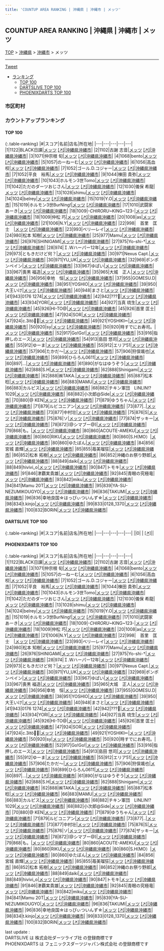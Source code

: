 ```yaml
---
title: 'COUNTUP AREA RANKING | 沖縄県 | 沖縄市 | メッツ'
---
```

## COUNTUP AREA RANKING | 沖縄県 | 沖縄市 | メッツ

[TOP](/darts/rank/) > [沖縄県](/darts/rank/沖縄県/) > [沖縄市](/darts/rank/沖縄県/沖縄市/) > メッツ

___

<a href="https://twitter.com/share?ref_src=twsrc%5Etfw" data-text="COUNTUP AREA RANKING | 沖縄県沖縄市メッツ" class="twitter-share-button" data-hashtags="DARTSLIVE,PHOENIXDARTS,darts,ダーツ" data-show-count="false">Tweet</a>

* [ランキング](#カウントアップランキング)
    * [TOP 100](#top-100)
    * [DARTSLIVE TOP 100](#dartslive-top-100)
    * [PHOENIXDARTS TOP 100](#phoenixdarts-top-100)

### 市区町村

<ul>

</ul>

### カウントアップランキング

#### TOP 100



{:.table-ranking}
|#|スコア|名前|店名|所在地|
|---|---|---|---|---|
|1|1122|<span class="rank-name-pd">BLACK日課</span>|<a href="/darts/rank/shops/7386.html">メッツ</a> <a href="https://vs.phoenixdarts.com/jp/shop/shopDetailInfo/s_7386?s_seq=7386">[↗]</a>|<a href="/darts/rank/沖縄県/沖縄市">沖縄県沖縄市</a>|
|2|1102|<span class="rank-name-pd"><span class="pro-icon-pd"></span>古謝 志音</span>|<a href="/darts/rank/shops/7386.html">メッツ</a> <a href="https://vs.phoenixdarts.com/jp/shop/shopDetailInfo/s_7386?s_seq=7386">[↗]</a>|<a href="/darts/rank/沖縄県/沖縄市">沖縄県沖縄市</a>|
|3|1071|<span class="rank-name-pd"><span class="pro-icon-pd"></span>仲宗根 旬</span>|<a href="/darts/rank/shops/7386.html">メッツ</a> <a href="https://vs.phoenixdarts.com/jp/shop/shopDetailInfo/s_7386?s_seq=7386">[↗]</a>|<a href="/darts/rank/沖縄県/沖縄市">沖縄県沖縄市</a>|
|4|1068|<span class="rank-name-pd">bento</span>|<a href="/darts/rank/shops/7386.html">メッツ</a> <a href="https://vs.phoenixdarts.com/jp/shop/shopDetailInfo/s_7386?s_seq=7386">[↗]</a>|<a href="/darts/rank/沖縄県/沖縄市">沖縄県沖縄市</a>|
|5|1057|<span class="rank-name-pd">のーねーむ</span>|<a href="/darts/rank/shops/7386.html">メッツ</a> <a href="https://vs.phoenixdarts.com/jp/shop/shopDetailInfo/s_7386?s_seq=7386">[↗]</a>|<a href="/darts/rank/沖縄県/沖縄市">沖縄県沖縄市</a>|
|6|1056|<span class="rank-name-pd">高血 校</span>|<a href="/darts/rank/shops/7386.html">メッツ</a> <a href="https://vs.phoenixdarts.com/jp/shop/shopDetailInfo/s_7386?s_seq=7386">[↗]</a>|<a href="/darts/rank/沖縄県/沖縄市">沖縄県沖縄市</a>|
|7|1052|<span class="rank-name-pd">ゴール.D.コジャー</span>|<a href="/darts/rank/shops/7386.html">メッツ</a> <a href="https://vs.phoenixdarts.com/jp/shop/shopDetailInfo/s_7386?s_seq=7386">[↗]</a>|<a href="/darts/rank/沖縄県/沖縄市">沖縄県沖縄市</a>|
|7|1052|<span class="rank-name-pd">平良　裕馬</span>|<a href="/darts/rank/shops/7386.html">メッツ</a> <a href="https://vs.phoenixdarts.com/jp/shop/shopDetailInfo/s_7386?s_seq=7386">[↗]</a>|<a href="/darts/rank/沖縄県/沖縄市">沖縄県沖縄市</a>|
|9|1044|<span class="rank-name-pd"><span class="pro-icon-pd"></span>棟田 貴弥</span>|<a href="/darts/rank/shops/7386.html">メッツ</a> <a href="https://vs.phoenixdarts.com/jp/shop/shopDetailInfo/s_7386?s_seq=7386">[↗]</a>|<a href="/darts/rank/沖縄県/沖縄市">沖縄県沖縄市</a>|
|10|1043|<span class="rank-name-pd">ホルモン3世Tomo</span>|<a href="/darts/rank/shops/7386.html">メッツ</a> <a href="https://vs.phoenixdarts.com/jp/shop/shopDetailInfo/s_7386?s_seq=7386">[↗]</a>|<a href="/darts/rank/沖縄県/沖縄市">沖縄県沖縄市</a>|
|11|1042|<span class="rank-name-pd">ただのダーツおじさん</span>|<a href="/darts/rank/shops/7386.html">メッツ</a> <a href="https://vs.phoenixdarts.com/jp/shop/shopDetailInfo/s_7386?s_seq=7386">[↗]</a>|<a href="/darts/rank/沖縄県/沖縄市">沖縄県沖縄市</a>|
|12|1030|<span class="rank-name-pd"><span class="pro-icon-pd"></span>儀保 希龍</span>|<a href="/darts/rank/shops/7386.html">メッツ</a> <a href="https://vs.phoenixdarts.com/jp/shop/shopDetailInfo/s_7386?s_seq=7386">[↗]</a>|<a href="/darts/rank/沖縄県/沖縄市">沖縄県沖縄市</a>|
|13|1028|<span class="rank-name-pd">shimu</span>|<a href="/darts/rank/shops/7386.html">メッツ</a> <a href="https://vs.phoenixdarts.com/jp/shop/shopDetailInfo/s_7386?s_seq=7386">[↗]</a>|<a href="/darts/rank/沖縄県/沖縄市">沖縄県沖縄市</a>|
|14|1024|<span class="rank-name-pd">belrey</span>|<a href="/darts/rank/shops/7386.html">メッツ</a> <a href="https://vs.phoenixdarts.com/jp/shop/shopDetailInfo/s_7386?s_seq=7386">[↗]</a>|<a href="/darts/rank/沖縄県/沖縄市">沖縄県沖縄市</a>|
|15|1019|<span class="rank-name-pd">Y.O</span>|<a href="/darts/rank/shops/7386.html">メッツ</a> <a href="https://vs.phoenixdarts.com/jp/shop/shopDetailInfo/s_7386?s_seq=7386">[↗]</a>|<a href="/darts/rank/沖縄県/沖縄市">沖縄県沖縄市</a>|
|15|1019|<span class="rank-name-pd">ホルモン3世BurNing!</span>|<a href="/darts/rank/shops/7386.html">メッツ</a> <a href="https://vs.phoenixdarts.com/jp/shop/shopDetailInfo/s_7386?s_seq=7386">[↗]</a>|<a href="/darts/rank/沖縄県/沖縄市">沖縄県沖縄市</a>|
|17|1010|<span class="rank-name-pd">武闘家　あーき</span>|<a href="/darts/rank/shops/7386.html">メッツ</a> <a href="https://vs.phoenixdarts.com/jp/shop/shopDetailInfo/s_7386?s_seq=7386">[↗]</a>|<a href="/darts/rank/沖縄県/沖縄市">沖縄県沖縄市</a>|
|18|1009|<span class="rank-name-pd">-*CHIRORU*~KING~123-</span>|<a href="/darts/rank/shops/7386.html">メッツ</a> <a href="https://vs.phoenixdarts.com/jp/shop/shopDetailInfo/s_7386?s_seq=7386">[↗]</a>|<a href="/darts/rank/沖縄県/沖縄市">沖縄県沖縄市</a>|
|18|1009|<span class="rank-name-pd"><span class="pro-icon-pd"></span>仲松 巧</span>|<a href="/darts/rank/shops/7386.html">メッツ</a> <a href="https://vs.phoenixdarts.com/jp/shop/shopDetailInfo/s_7386?s_seq=7386">[↗]</a>|<a href="/darts/rank/沖縄県/沖縄市">沖縄県沖縄市</a>|
|20|1008|<span class="rank-name-pd">as</span>|<a href="/darts/rank/shops/7386.html">メッツ</a> <a href="https://vs.phoenixdarts.com/jp/shop/shopDetailInfo/s_7386?s_seq=7386">[↗]</a>|<a href="/darts/rank/沖縄県/沖縄市">沖縄県沖縄市</a>|
|21|1006|<span class="rank-name-pd">N.Y</span>|<a href="/darts/rank/shops/7386.html">メッツ</a> <a href="https://vs.phoenixdarts.com/jp/shop/shopDetailInfo/s_7386?s_seq=7386">[↗]</a>|<a href="/darts/rank/沖縄県/沖縄市">沖縄県沖縄市</a>|
|22|998|<span class="rank-name-pd">　首里　匡士　</span>|<a href="/darts/rank/shops/7386.html">メッツ</a> <a href="https://vs.phoenixdarts.com/jp/shop/shopDetailInfo/s_7386?s_seq=7386">[↗]</a>|<a href="/darts/rank/沖縄県/沖縄市">沖縄県沖縄市</a>|
|23|993|<span class="rank-name-pd">ベリ―レイ</span>|<a href="/darts/rank/shops/7386.html">メッツ</a> <a href="https://vs.phoenixdarts.com/jp/shop/shopDetailInfo/s_7386?s_seq=7386">[↗]</a>|<a href="/darts/rank/沖縄県/沖縄市">沖縄県沖縄市</a>|
|24|980|<span class="rank-name-pd">松本 知樹</span>|<a href="/darts/rank/shops/7386.html">メッツ</a> <a href="https://vs.phoenixdarts.com/jp/shop/shopDetailInfo/s_7386?s_seq=7386">[↗]</a>|<a href="/darts/rank/沖縄県/沖縄市">沖縄県沖縄市</a>|
|25|977|<span class="rank-name-pd">Mamu</span>|<a href="/darts/rank/shops/7386.html">メッツ</a> <a href="https://vs.phoenixdarts.com/jp/shop/shopDetailInfo/s_7386?s_seq=7386">[↗]</a>|<a href="/darts/rank/沖縄県/沖縄市">沖縄県沖縄市</a>|
|26|976|<span class="rank-name-pd">SHINIGAMI</span>|<a href="/darts/rank/shops/7386.html">メッツ</a> <a href="https://vs.phoenixdarts.com/jp/shop/shopDetailInfo/s_7386?s_seq=7386">[↗]</a>|<a href="/darts/rank/沖縄県/沖縄市">沖縄県沖縄市</a>|
|27|975|<span class="rank-name-pd">Yo-shi-†</span>|<a href="/darts/rank/shops/7386.html">メッツ</a> <a href="https://vs.phoenixdarts.com/jp/shop/shopDetailInfo/s_7386?s_seq=7386">[↗]</a>|<a href="/darts/rank/沖縄県/沖縄市">沖縄県沖縄市</a>|
|28|974|<span class="rank-name-pd">Ｉ.Wハーパー12年</span>|<a href="/darts/rank/shops/7386.html">メッツ</a> <a href="https://vs.phoenixdarts.com/jp/shop/shopDetailInfo/s_7386?s_seq=7386">[↗]</a>|<a href="/darts/rank/沖縄県/沖縄市">沖縄県沖縄市</a>|
|29|973|<span class="rank-name-pd">ともきだけど何？</span>|<a href="/darts/rank/shops/7386.html">メッツ</a> <a href="https://vs.phoenixdarts.com/jp/shop/shopDetailInfo/s_7386?s_seq=7386">[↗]</a>|<a href="/darts/rank/沖縄県/沖縄市">沖縄県沖縄市</a>|
|30|971|<span class="rank-name-pd">Nexus Capt.</span>|<a href="/darts/rank/shops/7386.html">メッツ</a> <a href="https://vs.phoenixdarts.com/jp/shop/shopDetailInfo/s_7386?s_seq=7386">[↗]</a>|<a href="/darts/rank/沖縄県/沖縄市">沖縄県沖縄市</a>|
|30|971|<span class="rank-name-pd">YU_UK</span>|<a href="/darts/rank/shops/7386.html">メッツ</a> <a href="https://vs.phoenixdarts.com/jp/shop/shopDetailInfo/s_7386?s_seq=7386">[↗]</a>|<a href="/darts/rank/沖縄県/沖縄市">沖縄県沖縄市</a>|
|32|969|<span class="rank-name-pd">ポンポンペイン</span>|<a href="/darts/rank/shops/7386.html">メッツ</a> <a href="https://vs.phoenixdarts.com/jp/shop/shopDetailInfo/s_7386?s_seq=7386">[↗]</a>|<a href="/darts/rank/沖縄県/沖縄市">沖縄県沖縄市</a>|
|33|967|<span class="rank-name-pd">ゆぱい</span>|<a href="/darts/rank/shops/7386.html">メッツ</a> <a href="https://vs.phoenixdarts.com/jp/shop/shopDetailInfo/s_7386?s_seq=7386">[↗]</a>|<a href="/darts/rank/沖縄県/沖縄市">沖縄県沖縄市</a>|
|33|967|<span class="rank-name-pd">喪黒 福造</span>|<a href="/darts/rank/shops/7386.html">メッツ</a> <a href="https://vs.phoenixdarts.com/jp/shop/shopDetailInfo/s_7386?s_seq=7386">[↗]</a>|<a href="/darts/rank/沖縄県/沖縄市">沖縄県沖縄市</a>|
|35|965|<span class="rank-name-pd">大城　正人</span>|<a href="/darts/rank/shops/7386.html">メッツ</a> <a href="https://vs.phoenixdarts.com/jp/shop/shopDetailInfo/s_7386?s_seq=7386">[↗]</a>|<a href="/darts/rank/沖縄県/沖縄市">沖縄県沖縄市</a>|
|36|956|<span class="rank-name-pd">幸地　恒</span>|<a href="/darts/rank/shops/7386.html">メッツ</a> <a href="https://vs.phoenixdarts.com/jp/shop/shopDetailInfo/s_7386?s_seq=7386">[↗]</a>|<a href="/darts/rank/沖縄県/沖縄市">沖縄県沖縄市</a>|
|37|955|<span class="rank-name-pd">GOMESU.D</span>|<a href="/darts/rank/shops/7386.html">メッツ</a> <a href="https://vs.phoenixdarts.com/jp/shop/shopDetailInfo/s_7386?s_seq=7386">[↗]</a>|<a href="/darts/rank/沖縄県/沖縄市">沖縄県沖縄市</a>|
|38|951|<span class="rank-name-pd">YOSHIO</span>|<a href="/darts/rank/shops/7386.html">メッツ</a> <a href="https://vs.phoenixdarts.com/jp/shop/shopDetailInfo/s_7386?s_seq=7386">[↗]</a>|<a href="/darts/rank/沖縄県/沖縄市">沖縄県沖縄市</a>|
|39|950|<span class="rank-name-pd">大王いけ</span>|<a href="/darts/rank/shops/7386.html">メッツ</a> <a href="https://vs.phoenixdarts.com/jp/shop/shopDetailInfo/s_7386?s_seq=7386">[↗]</a>|<a href="/darts/rank/沖縄県/沖縄市">沖縄県沖縄市</a>|
|40|948|<span class="rank-name-pd">まさと</span>|<a href="/darts/rank/shops/7386.html">メッツ</a> <a href="https://vs.phoenixdarts.com/jp/shop/shopDetailInfo/s_7386?s_seq=7386">[↗]</a>|<a href="/darts/rank/沖縄県/沖縄市">沖縄県沖縄市</a>|
|41|943|<span class="rank-name-pd">0176 1274</span>|<a href="/darts/rank/shops/7386.html">メッツ</a> <a href="https://vs.phoenixdarts.com/jp/shop/shopDetailInfo/s_7386?s_seq=7386">[↗]</a>|<a href="/darts/rank/沖縄県/沖縄市">沖縄県沖縄市</a>|
|42|942|<span class="rank-name-pd">???🦋</span>|<a href="/darts/rank/shops/7386.html">メッツ</a> <a href="https://vs.phoenixdarts.com/jp/shop/shopDetailInfo/s_7386?s_seq=7386">[↗]</a>|<a href="/darts/rank/沖縄県/沖縄市">沖縄県沖縄市</a>|
|43|934|<span class="rank-name-pd">YORI</span>|<a href="/darts/rank/shops/7386.html">メッツ</a> <a href="https://vs.phoenixdarts.com/jp/shop/shopDetailInfo/s_7386?s_seq=7386">[↗]</a>|<a href="/darts/rank/沖縄県/沖縄市">沖縄県沖縄市</a>|
|44|927|<span class="rank-name-pd">当真 琉生</span>|<a href="/darts/rank/shops/7386.html">メッツ</a> <a href="https://vs.phoenixdarts.com/jp/shop/shopDetailInfo/s_7386?s_seq=7386">[↗]</a>|<a href="/darts/rank/沖縄県/沖縄市">沖縄県沖縄市</a>|
|45|926|<span class="rank-name-pd">HI-TO@</span>|<a href="/darts/rank/shops/7386.html">メッツ</a> <a href="https://vs.phoenixdarts.com/jp/shop/shopDetailInfo/s_7386?s_seq=7386">[↗]</a>|<a href="/darts/rank/沖縄県/沖縄市">沖縄県沖縄市</a>|
|45|926|<span class="rank-name-pd"><span class="pro-icon-pd"></span>首里 匡士</span>|<a href="/darts/rank/shops/7386.html">メッツ</a> <a href="https://vs.phoenixdarts.com/jp/shop/shopDetailInfo/s_7386?s_seq=7386">[↗]</a>|<a href="/darts/rank/沖縄県/沖縄市">沖縄県沖縄市</a>|
|47|924|<span class="rank-name-pd">SOR</span>|<a href="/darts/rank/shops/7386.html">メッツ</a> <a href="https://vs.phoenixdarts.com/jp/shop/shopDetailInfo/s_7386?s_seq=7386">[↗]</a>|<a href="/darts/rank/沖縄県/沖縄市">沖縄県沖縄市</a>|
|47|924|<span class="rank-name-pd">c.3itö🦋✨</span>|<a href="/darts/rank/shops/7386.html">メッツ</a> <a href="https://vs.phoenixdarts.com/jp/shop/shopDetailInfo/s_7386?s_seq=7386">[↗]</a>|<a href="/darts/rank/沖縄県/沖縄市">沖縄県沖縄市</a>|
|49|921|<span class="rank-name-pd">YOSHIKI✂︎</span>|<a href="/darts/rank/shops/7386.html">メッツ</a> <a href="https://vs.phoenixdarts.com/jp/shop/shopDetailInfo/s_7386?s_seq=7386">[↗]</a>|<a href="/darts/rank/沖縄県/沖縄市">沖縄県沖縄市</a>|
|50|920|<span class="rank-name-pd">sy</span>|<a href="/darts/rank/shops/7386.html">メッツ</a> <a href="https://vs.phoenixdarts.com/jp/shop/shopDetailInfo/s_7386?s_seq=7386">[↗]</a>|<a href="/darts/rank/沖縄県/沖縄市">沖縄県沖縄市</a>|
|50|920|<span class="rank-name-pd">時すでにお寿司。</span>|<a href="/darts/rank/shops/7386.html">メッツ</a> <a href="https://vs.phoenixdarts.com/jp/shop/shopDetailInfo/s_7386?s_seq=7386">[↗]</a>|<a href="/darts/rank/沖縄県/沖縄市">沖縄県沖縄市</a>|
|52|917|<span class="rank-name-pd">Go!Go!</span>|<a href="/darts/rank/shops/7386.html">メッツ</a> <a href="https://vs.phoenixdarts.com/jp/shop/shopDetailInfo/s_7386?s_seq=7386">[↗]</a>|<a href="/darts/rank/沖縄県/沖縄市">沖縄県沖縄市</a>|
|53|916|<span class="rank-name-pd">指押しのエース</span>|<a href="/darts/rank/shops/7386.html">メッツ</a> <a href="https://vs.phoenixdarts.com/jp/shop/shopDetailInfo/s_7386?s_seq=7386">[↗]</a>|<a href="/darts/rank/沖縄県/沖縄市">沖縄県沖縄市</a>|
|54|913|<span class="rank-name-pd">島田 悠司</span>|<a href="/darts/rank/shops/7386.html">メッツ</a> <a href="https://vs.phoenixdarts.com/jp/shop/shopDetailInfo/s_7386?s_seq=7386">[↗]</a>|<a href="/darts/rank/沖縄県/沖縄市">沖縄県沖縄市</a>|
|55|912|<span class="rank-name-pd">ゆーま</span>|<a href="/darts/rank/shops/7386.html">メッツ</a> <a href="https://vs.phoenixdarts.com/jp/shop/shopDetailInfo/s_7386?s_seq=7386">[↗]</a>|<a href="/darts/rank/沖縄県/沖縄市">沖縄県沖縄市</a>|
|55|912|<span class="rank-name-pd">エリア51</span>|<a href="/darts/rank/shops/7386.html">メッツ</a> <a href="https://vs.phoenixdarts.com/jp/shop/shopDetailInfo/s_7386?s_seq=7386">[↗]</a>|<a href="/darts/rank/沖縄県/沖縄市">沖縄県沖縄市</a>|
|57|906|<span class="rank-name-pd">たかだ〜</span>|<a href="/darts/rank/shops/7386.html">メッツ</a> <a href="https://vs.phoenixdarts.com/jp/shop/shopDetailInfo/s_7386?s_seq=7386">[↗]</a>|<a href="/darts/rank/沖縄県/沖縄市">沖縄県沖縄市</a>|
|57|906|<span class="rank-name-pd">狩俣颯也</span>|<a href="/darts/rank/shops/7386.html">メッツ</a> <a href="https://vs.phoenixdarts.com/jp/shop/shopDetailInfo/s_7386?s_seq=7386">[↗]</a>|<a href="/darts/rank/沖縄県/沖縄市">沖縄県沖縄市</a>|
|59|899|<span class="rank-name-pd">ひらろん0611</span>|<a href="/darts/rank/shops/7386.html">メッツ</a> <a href="https://vs.phoenixdarts.com/jp/shop/shopDetailInfo/s_7386?s_seq=7386">[↗]</a>|<a href="/darts/rank/沖縄県/沖縄市">沖縄県沖縄市</a>|
|60|897|<span class="rank-name-pd">…</span>|<a href="/darts/rank/shops/7386.html">メッツ</a> <a href="https://vs.phoenixdarts.com/jp/shop/shopDetailInfo/s_7386?s_seq=7386">[↗]</a>|<a href="/darts/rank/沖縄県/沖縄市">沖縄県沖縄市</a>|
|61|890|<span class="rank-name-pd">がなはゆうぞう</span>|<a href="/darts/rank/shops/7386.html">メッツ</a> <a href="https://vs.phoenixdarts.com/jp/shop/shopDetailInfo/s_7386?s_seq=7386">[↗]</a>|<a href="/darts/rank/沖縄県/沖縄市">沖縄県沖縄市</a>|
|62|888|<span class="rank-name-pd">S.H</span>|<a href="/darts/rank/shops/7386.html">メッツ</a> <a href="https://vs.phoenixdarts.com/jp/shop/shopDetailInfo/s_7386?s_seq=7386">[↗]</a>|<a href="/darts/rank/沖縄県/沖縄市">沖縄県沖縄市</a>|
|62|888|<span class="rank-name-pd">Shinigami</span>|<a href="/darts/rank/shops/7386.html">メッツ</a> <a href="https://vs.phoenixdarts.com/jp/shop/shopDetailInfo/s_7386?s_seq=7386">[↗]</a>|<a href="/darts/rank/沖縄県/沖縄市">沖縄県沖縄市</a>|
|62|888|<span class="rank-name-pd">㈱TAKA.</span>|<a href="/darts/rank/shops/7386.html">メッツ</a> <a href="https://vs.phoenixdarts.com/jp/shop/shopDetailInfo/s_7386?s_seq=7386">[↗]</a>|<a href="/darts/rank/沖縄県/沖縄市">沖縄県沖縄市</a>|
|65|887|<span class="rank-name-pd">松本 稔</span>|<a href="/darts/rank/shops/7386.html">メッツ</a> <a href="https://vs.phoenixdarts.com/jp/shop/shopDetailInfo/s_7386?s_seq=7386">[↗]</a>|<a href="/darts/rank/沖縄県/沖縄市">沖縄県沖縄市</a>|
|66|883|<span class="rank-name-pd">MAMU</span>|<a href="/darts/rank/shops/7386.html">メッツ</a> <a href="https://vs.phoenixdarts.com/jp/shop/shopDetailInfo/s_7386?s_seq=7386">[↗]</a>|<a href="/darts/rank/沖縄県/沖縄市">沖縄県沖縄市</a>|
|66|883|<span class="rank-name-pd">カルピス</span>|<a href="/darts/rank/shops/7386.html">メッツ</a> <a href="https://vs.phoenixdarts.com/jp/shop/shopDetailInfo/s_7386?s_seq=7386">[↗]</a>|<a href="/darts/rank/沖縄県/沖縄市">沖縄県沖縄市</a>|
|68|882|<span class="rank-name-pd">チキン軍団　LINLIN!?1029</span>|<a href="/darts/rank/shops/7386.html">メッツ</a> <a href="https://vs.phoenixdarts.com/jp/shop/shopDetailInfo/s_7386?s_seq=7386">[↗]</a>|<a href="/darts/rank/沖縄県/沖縄市">沖縄県沖縄市</a>|
|68|882|<span class="rank-name-pd">小次郎@Side</span>|<a href="/darts/rank/shops/7386.html">メッツ</a> <a href="https://vs.phoenixdarts.com/jp/shop/shopDetailInfo/s_7386?s_seq=7386">[↗]</a>|<a href="/darts/rank/沖縄県/沖縄市">沖縄県沖縄市</a>|
|70|880|<span class="rank-name-pd">@ KEN</span>|<a href="/darts/rank/shops/7386.html">メッツ</a> <a href="https://vs.phoenixdarts.com/jp/shop/shopDetailInfo/s_7386?s_seq=7386">[↗]</a>|<a href="/darts/rank/沖縄県/沖縄市">沖縄県沖縄市</a>|
|71|879|<span class="rank-name-pd">ゆうちゃん</span>|<a href="/darts/rank/shops/7386.html">メッツ</a> <a href="https://vs.phoenixdarts.com/jp/shop/shopDetailInfo/s_7386?s_seq=7386">[↗]</a>|<a href="/darts/rank/沖縄県/沖縄市">沖縄県沖縄市</a>|
|71|879|<span class="rank-name-pd">ルビコニアン</span>|<a href="/darts/rank/shops/7386.html">メッツ</a> <a href="https://vs.phoenixdarts.com/jp/shop/shopDetailInfo/s_7386?s_seq=7386">[↗]</a>|<a href="/darts/rank/沖縄県/沖縄市">沖縄県沖縄市</a>|
|73|877|<span class="rank-name-pd">..</span>|<a href="/darts/rank/shops/7386.html">メッツ</a> <a href="https://vs.phoenixdarts.com/jp/shop/shopDetailInfo/s_7386?s_seq=7386">[↗]</a>|<a href="/darts/rank/沖縄県/沖縄市">沖縄県沖縄市</a>|
|73|877|<span class="rank-name-pd">中村壮</span>|<a href="/darts/rank/shops/7386.html">メッツ</a> <a href="https://vs.phoenixdarts.com/jp/shop/shopDetailInfo/s_7386?s_seq=7386">[↗]</a>|<a href="/darts/rank/沖縄県/沖縄市">沖縄県沖縄市</a>|
|75|876|<span class="rank-name-pd">S</span>|<a href="/darts/rank/shops/7386.html">メッツ</a> <a href="https://vs.phoenixdarts.com/jp/shop/shopDetailInfo/s_7386?s_seq=7386">[↗]</a>|<a href="/darts/rank/沖縄県/沖縄市">沖縄県沖縄市</a>|
|75|876|<span class="rank-name-pd">ソ</span>|<a href="/darts/rank/shops/7386.html">メッツ</a> <a href="https://vs.phoenixdarts.com/jp/shop/shopDetailInfo/s_7386?s_seq=7386">[↗]</a>|<a href="/darts/rank/沖縄県/沖縄市">沖縄県沖縄市</a>|
|77|874|<span class="rank-name-pd">ザッキー</span>|<a href="/darts/rank/shops/7386.html">メッツ</a> <a href="https://vs.phoenixdarts.com/jp/shop/shopDetailInfo/s_7386?s_seq=7386">[↗]</a>|<a href="/darts/rank/沖縄県/沖縄市">沖縄県沖縄市</a>|
|78|872|<span class="rank-name-pd">(@シマブー@)</span>|<a href="/darts/rank/shops/7386.html">メッツ</a> <a href="https://vs.phoenixdarts.com/jp/shop/shopDetailInfo/s_7386?s_seq=7386">[↗]</a>|<a href="/darts/rank/沖縄県/沖縄市">沖縄県沖縄市</a>|
|79|868|<span class="rank-name-pd">も。</span>|<a href="/darts/rank/shops/7386.html">メッツ</a> <a href="https://vs.phoenixdarts.com/jp/shop/shopDetailInfo/s_7386?s_seq=7386">[↗]</a>|<a href="/darts/rank/沖縄県/沖縄市">沖縄県沖縄市</a>|
|80|860|<span class="rank-name-pd">ACOUTE-AMEKU</span>|<a href="/darts/rank/shops/7386.html">メッツ</a> <a href="https://vs.phoenixdarts.com/jp/shop/shopDetailInfo/s_7386?s_seq=7386">[↗]</a>|<a href="/darts/rank/沖縄県/沖縄市">沖縄県沖縄市</a>|
|80|860|<span class="rank-name-pd">RIKU</span>|<a href="/darts/rank/shops/7386.html">メッツ</a> <a href="https://vs.phoenixdarts.com/jp/shop/shopDetailInfo/s_7386?s_seq=7386">[↗]</a>|<a href="/darts/rank/沖縄県/沖縄市">沖縄県沖縄市</a>|
|80|860|<span class="rank-name-pd">S.H(MO）</span>|<a href="/darts/rank/shops/7386.html">メッツ</a> <a href="https://vs.phoenixdarts.com/jp/shop/shopDetailInfo/s_7386?s_seq=7386">[↗]</a>|<a href="/darts/rank/沖縄県/沖縄市">沖縄県沖縄市</a>|
|80|860|<span class="rank-name-pd">ゆたぼん</span>|<a href="/darts/rank/shops/7386.html">メッツ</a> <a href="https://vs.phoenixdarts.com/jp/shop/shopDetailInfo/s_7386?s_seq=7386">[↗]</a>|<a href="/darts/rank/沖縄県/沖縄市">沖縄県沖縄市</a>|
|84|856|<span class="rank-name-pd"><span class="pro-icon-pd"></span>宮城 直輝</span>|<a href="/darts/rank/shops/7386.html">メッツ</a> <a href="https://vs.phoenixdarts.com/jp/shop/shopDetailInfo/s_7386?s_seq=7386">[↗]</a>|<a href="/darts/rank/沖縄県/沖縄市">沖縄県沖縄市</a>|
|85|855|<span class="rank-name-pd">苺美瑠狂</span>|<a href="/darts/rank/shops/7386.html">メッツ</a> <a href="https://vs.phoenixdarts.com/jp/shop/shopDetailInfo/s_7386?s_seq=7386">[↗]</a>|<a href="/darts/rank/沖縄県/沖縄市">沖縄県沖縄市</a>|
|86|852|<span class="rank-name-pd">松本 拓樹</span>|<a href="/darts/rank/shops/7386.html">メッツ</a> <a href="https://vs.phoenixdarts.com/jp/shop/shopDetailInfo/s_7386?s_seq=7386">[↗]</a>|<a href="/darts/rank/沖縄県/沖縄市">沖縄県沖縄市</a>|
|86|852|<span class="rank-name-pd">沖縄のお祭り野郎</span>|<a href="/darts/rank/shops/7386.html">メッツ</a> <a href="https://vs.phoenixdarts.com/jp/shop/shopDetailInfo/s_7386?s_seq=7386">[↗]</a>|<a href="/darts/rank/沖縄県/沖縄市">沖縄県沖縄市</a>|
|88|849|<span class="rank-name-pd">daiki</span>|<a href="/darts/rank/shops/7386.html">メッツ</a> <a href="https://vs.phoenixdarts.com/jp/shop/shopDetailInfo/s_7386?s_seq=7386">[↗]</a>|<a href="/darts/rank/沖縄県/沖縄市">沖縄県沖縄市</a>|
|88|849|<span class="rank-name-pd">hivivi_o</span>|<a href="/darts/rank/shops/7386.html">メッツ</a> <a href="https://vs.phoenixdarts.com/jp/shop/shopDetailInfo/s_7386?s_seq=7386">[↗]</a>|<a href="/darts/rank/沖縄県/沖縄市">沖縄県沖縄市</a>|
|90|847|<span class="rank-name-pd">トモキ</span>|<a href="/darts/rank/shops/7386.html">メッツ</a> <a href="https://vs.phoenixdarts.com/jp/shop/shopDetailInfo/s_7386?s_seq=7386">[↗]</a>|<a href="/darts/rank/沖縄県/沖縄市">沖縄県沖縄市</a>|
|91|846|<span class="rank-name-pd">津覇実貴雄</span>|<a href="/darts/rank/shops/7386.html">メッツ</a> <a href="https://vs.phoenixdarts.com/jp/shop/shopDetailInfo/s_7386?s_seq=7386">[↗]</a>|<a href="/darts/rank/沖縄県/沖縄市">沖縄県沖縄市</a>|
|92|845|<span class="rank-name-pd">青眼の究極竜</span>|<a href="/darts/rank/shops/7386.html">メッツ</a> <a href="https://vs.phoenixdarts.com/jp/shop/shopDetailInfo/s_7386?s_seq=7386">[↗]</a>|<a href="/darts/rank/沖縄県/沖縄市">沖縄県沖縄市</a>|
|93|842|<span class="rank-name-pd">miku</span>|<a href="/darts/rank/shops/7386.html">メッツ</a> <a href="https://vs.phoenixdarts.com/jp/shop/shopDetailInfo/s_7386?s_seq=7386">[↗]</a>|<a href="/darts/rank/沖縄県/沖縄市">沖縄県沖縄市</a>|
|94|841|<span class="rank-name-pd">Mamu 20T</span>|<a href="/darts/rank/shops/7386.html">メッツ</a> <a href="https://vs.phoenixdarts.com/jp/shop/shopDetailInfo/s_7386?s_seq=7386">[↗]</a>|<a href="/darts/rank/沖縄県/沖縄市">沖縄県沖縄市</a>|
|95|839|<span class="rank-name-pd">YA-SU- NEZUMIKOUGYO</span>|<a href="/darts/rank/shops/7386.html">メッツ</a> <a href="https://vs.phoenixdarts.com/jp/shop/shopDetailInfo/s_7386?s_seq=7386">[↗]</a>|<a href="/darts/rank/沖縄県/沖縄市">沖縄県沖縄市</a>|
|96|836|<span class="rank-name-pd">TAKUMI</span>|<a href="/darts/rank/shops/7386.html">メッツ</a> <a href="https://vs.phoenixdarts.com/jp/shop/shopDetailInfo/s_7386?s_seq=7386">[↗]</a>|<a href="/darts/rank/沖縄県/沖縄市">沖縄県沖縄市</a>|
|96|836|<span class="rank-name-pd">幸地良国☆はっぴぃついんず☆</span>|<a href="/darts/rank/shops/7386.html">メッツ</a> <a href="https://vs.phoenixdarts.com/jp/shop/shopDetailInfo/s_7386?s_seq=7386">[↗]</a>|<a href="/darts/rank/沖縄県/沖縄市">沖縄県沖縄市</a>|
|98|834|<span class="rank-name-pd">t.kinjo</span>|<a href="/darts/rank/shops/7386.html">メッツ</a> <a href="https://vs.phoenixdarts.com/jp/shop/shopDetailInfo/s_7386?s_seq=7386">[↗]</a>|<a href="/darts/rank/沖縄県/沖縄市">沖縄県沖縄市</a>|
|99|833|<span class="rank-name-pd">0128_1370</span>|<a href="/darts/rank/shops/7386.html">メッツ</a> <a href="https://vs.phoenixdarts.com/jp/shop/shopDetailInfo/s_7386?s_seq=7386">[↗]</a>|<a href="/darts/rank/沖縄県/沖縄市">沖縄県沖縄市</a>|
|100|832|<span class="rank-name-pd">BORiN</span>|<a href="/darts/rank/shops/7386.html">メッツ</a> <a href="https://vs.phoenixdarts.com/jp/shop/shopDetailInfo/s_7386?s_seq=7386">[↗]</a>|<a href="/darts/rank/沖縄県/沖縄市">沖縄県沖縄市</a>|


#### DARTSLIVE TOP 100



{:.table-ranking}
|#|スコア|名前|店名|所在地|
|---|---|---|---|---|
||0|<span class="rank-name-dl"> </span>|<a href="/darts/rank/shops/.html"></a> <a href="">[↗]</a>|<a href="/darts/rank//"></a>|


#### PHOENIXDARTS TOP 100



{:.table-ranking}
|#|スコア|名前|店名|所在地|
|---|---|---|---|---|
|1|1122|<span class="rank-name-pd">BLACK日課</span>|<a href="/darts/rank/shops/7386.html">メッツ</a> <a href="https://vs.phoenixdarts.com/jp/shop/shopDetailInfo/s_7386?s_seq=7386">[↗]</a>|<a href="/darts/rank/沖縄県/沖縄市">沖縄県沖縄市</a>|
|2|1102|<span class="rank-name-pd"><span class="pro-icon-pd"></span>古謝 志音</span>|<a href="/darts/rank/shops/7386.html">メッツ</a> <a href="https://vs.phoenixdarts.com/jp/shop/shopDetailInfo/s_7386?s_seq=7386">[↗]</a>|<a href="/darts/rank/沖縄県/沖縄市">沖縄県沖縄市</a>|
|3|1071|<span class="rank-name-pd"><span class="pro-icon-pd"></span>仲宗根 旬</span>|<a href="/darts/rank/shops/7386.html">メッツ</a> <a href="https://vs.phoenixdarts.com/jp/shop/shopDetailInfo/s_7386?s_seq=7386">[↗]</a>|<a href="/darts/rank/沖縄県/沖縄市">沖縄県沖縄市</a>|
|4|1068|<span class="rank-name-pd">bento</span>|<a href="/darts/rank/shops/7386.html">メッツ</a> <a href="https://vs.phoenixdarts.com/jp/shop/shopDetailInfo/s_7386?s_seq=7386">[↗]</a>|<a href="/darts/rank/沖縄県/沖縄市">沖縄県沖縄市</a>|
|5|1057|<span class="rank-name-pd">のーねーむ</span>|<a href="/darts/rank/shops/7386.html">メッツ</a> <a href="https://vs.phoenixdarts.com/jp/shop/shopDetailInfo/s_7386?s_seq=7386">[↗]</a>|<a href="/darts/rank/沖縄県/沖縄市">沖縄県沖縄市</a>|
|6|1056|<span class="rank-name-pd">高血 校</span>|<a href="/darts/rank/shops/7386.html">メッツ</a> <a href="https://vs.phoenixdarts.com/jp/shop/shopDetailInfo/s_7386?s_seq=7386">[↗]</a>|<a href="/darts/rank/沖縄県/沖縄市">沖縄県沖縄市</a>|
|7|1052|<span class="rank-name-pd">ゴール.D.コジャー</span>|<a href="/darts/rank/shops/7386.html">メッツ</a> <a href="https://vs.phoenixdarts.com/jp/shop/shopDetailInfo/s_7386?s_seq=7386">[↗]</a>|<a href="/darts/rank/沖縄県/沖縄市">沖縄県沖縄市</a>|
|7|1052|<span class="rank-name-pd">平良　裕馬</span>|<a href="/darts/rank/shops/7386.html">メッツ</a> <a href="https://vs.phoenixdarts.com/jp/shop/shopDetailInfo/s_7386?s_seq=7386">[↗]</a>|<a href="/darts/rank/沖縄県/沖縄市">沖縄県沖縄市</a>|
|9|1044|<span class="rank-name-pd"><span class="pro-icon-pd"></span>棟田 貴弥</span>|<a href="/darts/rank/shops/7386.html">メッツ</a> <a href="https://vs.phoenixdarts.com/jp/shop/shopDetailInfo/s_7386?s_seq=7386">[↗]</a>|<a href="/darts/rank/沖縄県/沖縄市">沖縄県沖縄市</a>|
|10|1043|<span class="rank-name-pd">ホルモン3世Tomo</span>|<a href="/darts/rank/shops/7386.html">メッツ</a> <a href="https://vs.phoenixdarts.com/jp/shop/shopDetailInfo/s_7386?s_seq=7386">[↗]</a>|<a href="/darts/rank/沖縄県/沖縄市">沖縄県沖縄市</a>|
|11|1042|<span class="rank-name-pd">ただのダーツおじさん</span>|<a href="/darts/rank/shops/7386.html">メッツ</a> <a href="https://vs.phoenixdarts.com/jp/shop/shopDetailInfo/s_7386?s_seq=7386">[↗]</a>|<a href="/darts/rank/沖縄県/沖縄市">沖縄県沖縄市</a>|
|12|1030|<span class="rank-name-pd"><span class="pro-icon-pd"></span>儀保 希龍</span>|<a href="/darts/rank/shops/7386.html">メッツ</a> <a href="https://vs.phoenixdarts.com/jp/shop/shopDetailInfo/s_7386?s_seq=7386">[↗]</a>|<a href="/darts/rank/沖縄県/沖縄市">沖縄県沖縄市</a>|
|13|1028|<span class="rank-name-pd">shimu</span>|<a href="/darts/rank/shops/7386.html">メッツ</a> <a href="https://vs.phoenixdarts.com/jp/shop/shopDetailInfo/s_7386?s_seq=7386">[↗]</a>|<a href="/darts/rank/沖縄県/沖縄市">沖縄県沖縄市</a>|
|14|1024|<span class="rank-name-pd">belrey</span>|<a href="/darts/rank/shops/7386.html">メッツ</a> <a href="https://vs.phoenixdarts.com/jp/shop/shopDetailInfo/s_7386?s_seq=7386">[↗]</a>|<a href="/darts/rank/沖縄県/沖縄市">沖縄県沖縄市</a>|
|15|1019|<span class="rank-name-pd">Y.O</span>|<a href="/darts/rank/shops/7386.html">メッツ</a> <a href="https://vs.phoenixdarts.com/jp/shop/shopDetailInfo/s_7386?s_seq=7386">[↗]</a>|<a href="/darts/rank/沖縄県/沖縄市">沖縄県沖縄市</a>|
|15|1019|<span class="rank-name-pd">ホルモン3世BurNing!</span>|<a href="/darts/rank/shops/7386.html">メッツ</a> <a href="https://vs.phoenixdarts.com/jp/shop/shopDetailInfo/s_7386?s_seq=7386">[↗]</a>|<a href="/darts/rank/沖縄県/沖縄市">沖縄県沖縄市</a>|
|17|1010|<span class="rank-name-pd">武闘家　あーき</span>|<a href="/darts/rank/shops/7386.html">メッツ</a> <a href="https://vs.phoenixdarts.com/jp/shop/shopDetailInfo/s_7386?s_seq=7386">[↗]</a>|<a href="/darts/rank/沖縄県/沖縄市">沖縄県沖縄市</a>|
|18|1009|<span class="rank-name-pd">-*CHIRORU*~KING~123-</span>|<a href="/darts/rank/shops/7386.html">メッツ</a> <a href="https://vs.phoenixdarts.com/jp/shop/shopDetailInfo/s_7386?s_seq=7386">[↗]</a>|<a href="/darts/rank/沖縄県/沖縄市">沖縄県沖縄市</a>|
|18|1009|<span class="rank-name-pd"><span class="pro-icon-pd"></span>仲松 巧</span>|<a href="/darts/rank/shops/7386.html">メッツ</a> <a href="https://vs.phoenixdarts.com/jp/shop/shopDetailInfo/s_7386?s_seq=7386">[↗]</a>|<a href="/darts/rank/沖縄県/沖縄市">沖縄県沖縄市</a>|
|20|1008|<span class="rank-name-pd">as</span>|<a href="/darts/rank/shops/7386.html">メッツ</a> <a href="https://vs.phoenixdarts.com/jp/shop/shopDetailInfo/s_7386?s_seq=7386">[↗]</a>|<a href="/darts/rank/沖縄県/沖縄市">沖縄県沖縄市</a>|
|21|1006|<span class="rank-name-pd">N.Y</span>|<a href="/darts/rank/shops/7386.html">メッツ</a> <a href="https://vs.phoenixdarts.com/jp/shop/shopDetailInfo/s_7386?s_seq=7386">[↗]</a>|<a href="/darts/rank/沖縄県/沖縄市">沖縄県沖縄市</a>|
|22|998|<span class="rank-name-pd">　首里　匡士　</span>|<a href="/darts/rank/shops/7386.html">メッツ</a> <a href="https://vs.phoenixdarts.com/jp/shop/shopDetailInfo/s_7386?s_seq=7386">[↗]</a>|<a href="/darts/rank/沖縄県/沖縄市">沖縄県沖縄市</a>|
|23|993|<span class="rank-name-pd">ベリ―レイ</span>|<a href="/darts/rank/shops/7386.html">メッツ</a> <a href="https://vs.phoenixdarts.com/jp/shop/shopDetailInfo/s_7386?s_seq=7386">[↗]</a>|<a href="/darts/rank/沖縄県/沖縄市">沖縄県沖縄市</a>|
|24|980|<span class="rank-name-pd">松本 知樹</span>|<a href="/darts/rank/shops/7386.html">メッツ</a> <a href="https://vs.phoenixdarts.com/jp/shop/shopDetailInfo/s_7386?s_seq=7386">[↗]</a>|<a href="/darts/rank/沖縄県/沖縄市">沖縄県沖縄市</a>|
|25|977|<span class="rank-name-pd">Mamu</span>|<a href="/darts/rank/shops/7386.html">メッツ</a> <a href="https://vs.phoenixdarts.com/jp/shop/shopDetailInfo/s_7386?s_seq=7386">[↗]</a>|<a href="/darts/rank/沖縄県/沖縄市">沖縄県沖縄市</a>|
|26|976|<span class="rank-name-pd">SHINIGAMI</span>|<a href="/darts/rank/shops/7386.html">メッツ</a> <a href="https://vs.phoenixdarts.com/jp/shop/shopDetailInfo/s_7386?s_seq=7386">[↗]</a>|<a href="/darts/rank/沖縄県/沖縄市">沖縄県沖縄市</a>|
|27|975|<span class="rank-name-pd">Yo-shi-†</span>|<a href="/darts/rank/shops/7386.html">メッツ</a> <a href="https://vs.phoenixdarts.com/jp/shop/shopDetailInfo/s_7386?s_seq=7386">[↗]</a>|<a href="/darts/rank/沖縄県/沖縄市">沖縄県沖縄市</a>|
|28|974|<span class="rank-name-pd">Ｉ.Wハーパー12年</span>|<a href="/darts/rank/shops/7386.html">メッツ</a> <a href="https://vs.phoenixdarts.com/jp/shop/shopDetailInfo/s_7386?s_seq=7386">[↗]</a>|<a href="/darts/rank/沖縄県/沖縄市">沖縄県沖縄市</a>|
|29|973|<span class="rank-name-pd">ともきだけど何？</span>|<a href="/darts/rank/shops/7386.html">メッツ</a> <a href="https://vs.phoenixdarts.com/jp/shop/shopDetailInfo/s_7386?s_seq=7386">[↗]</a>|<a href="/darts/rank/沖縄県/沖縄市">沖縄県沖縄市</a>|
|30|971|<span class="rank-name-pd">Nexus Capt.</span>|<a href="/darts/rank/shops/7386.html">メッツ</a> <a href="https://vs.phoenixdarts.com/jp/shop/shopDetailInfo/s_7386?s_seq=7386">[↗]</a>|<a href="/darts/rank/沖縄県/沖縄市">沖縄県沖縄市</a>|
|30|971|<span class="rank-name-pd">YU_UK</span>|<a href="/darts/rank/shops/7386.html">メッツ</a> <a href="https://vs.phoenixdarts.com/jp/shop/shopDetailInfo/s_7386?s_seq=7386">[↗]</a>|<a href="/darts/rank/沖縄県/沖縄市">沖縄県沖縄市</a>|
|32|969|<span class="rank-name-pd">ポンポンペイン</span>|<a href="/darts/rank/shops/7386.html">メッツ</a> <a href="https://vs.phoenixdarts.com/jp/shop/shopDetailInfo/s_7386?s_seq=7386">[↗]</a>|<a href="/darts/rank/沖縄県/沖縄市">沖縄県沖縄市</a>|
|33|967|<span class="rank-name-pd">ゆぱい</span>|<a href="/darts/rank/shops/7386.html">メッツ</a> <a href="https://vs.phoenixdarts.com/jp/shop/shopDetailInfo/s_7386?s_seq=7386">[↗]</a>|<a href="/darts/rank/沖縄県/沖縄市">沖縄県沖縄市</a>|
|33|967|<span class="rank-name-pd">喪黒 福造</span>|<a href="/darts/rank/shops/7386.html">メッツ</a> <a href="https://vs.phoenixdarts.com/jp/shop/shopDetailInfo/s_7386?s_seq=7386">[↗]</a>|<a href="/darts/rank/沖縄県/沖縄市">沖縄県沖縄市</a>|
|35|965|<span class="rank-name-pd">大城　正人</span>|<a href="/darts/rank/shops/7386.html">メッツ</a> <a href="https://vs.phoenixdarts.com/jp/shop/shopDetailInfo/s_7386?s_seq=7386">[↗]</a>|<a href="/darts/rank/沖縄県/沖縄市">沖縄県沖縄市</a>|
|36|956|<span class="rank-name-pd">幸地　恒</span>|<a href="/darts/rank/shops/7386.html">メッツ</a> <a href="https://vs.phoenixdarts.com/jp/shop/shopDetailInfo/s_7386?s_seq=7386">[↗]</a>|<a href="/darts/rank/沖縄県/沖縄市">沖縄県沖縄市</a>|
|37|955|<span class="rank-name-pd">GOMESU.D</span>|<a href="/darts/rank/shops/7386.html">メッツ</a> <a href="https://vs.phoenixdarts.com/jp/shop/shopDetailInfo/s_7386?s_seq=7386">[↗]</a>|<a href="/darts/rank/沖縄県/沖縄市">沖縄県沖縄市</a>|
|38|951|<span class="rank-name-pd">YOSHIO</span>|<a href="/darts/rank/shops/7386.html">メッツ</a> <a href="https://vs.phoenixdarts.com/jp/shop/shopDetailInfo/s_7386?s_seq=7386">[↗]</a>|<a href="/darts/rank/沖縄県/沖縄市">沖縄県沖縄市</a>|
|39|950|<span class="rank-name-pd">大王いけ</span>|<a href="/darts/rank/shops/7386.html">メッツ</a> <a href="https://vs.phoenixdarts.com/jp/shop/shopDetailInfo/s_7386?s_seq=7386">[↗]</a>|<a href="/darts/rank/沖縄県/沖縄市">沖縄県沖縄市</a>|
|40|948|<span class="rank-name-pd">まさと</span>|<a href="/darts/rank/shops/7386.html">メッツ</a> <a href="https://vs.phoenixdarts.com/jp/shop/shopDetailInfo/s_7386?s_seq=7386">[↗]</a>|<a href="/darts/rank/沖縄県/沖縄市">沖縄県沖縄市</a>|
|41|943|<span class="rank-name-pd">0176 1274</span>|<a href="/darts/rank/shops/7386.html">メッツ</a> <a href="https://vs.phoenixdarts.com/jp/shop/shopDetailInfo/s_7386?s_seq=7386">[↗]</a>|<a href="/darts/rank/沖縄県/沖縄市">沖縄県沖縄市</a>|
|42|942|<span class="rank-name-pd">???🦋</span>|<a href="/darts/rank/shops/7386.html">メッツ</a> <a href="https://vs.phoenixdarts.com/jp/shop/shopDetailInfo/s_7386?s_seq=7386">[↗]</a>|<a href="/darts/rank/沖縄県/沖縄市">沖縄県沖縄市</a>|
|43|934|<span class="rank-name-pd">YORI</span>|<a href="/darts/rank/shops/7386.html">メッツ</a> <a href="https://vs.phoenixdarts.com/jp/shop/shopDetailInfo/s_7386?s_seq=7386">[↗]</a>|<a href="/darts/rank/沖縄県/沖縄市">沖縄県沖縄市</a>|
|44|927|<span class="rank-name-pd">当真 琉生</span>|<a href="/darts/rank/shops/7386.html">メッツ</a> <a href="https://vs.phoenixdarts.com/jp/shop/shopDetailInfo/s_7386?s_seq=7386">[↗]</a>|<a href="/darts/rank/沖縄県/沖縄市">沖縄県沖縄市</a>|
|45|926|<span class="rank-name-pd">HI-TO@</span>|<a href="/darts/rank/shops/7386.html">メッツ</a> <a href="https://vs.phoenixdarts.com/jp/shop/shopDetailInfo/s_7386?s_seq=7386">[↗]</a>|<a href="/darts/rank/沖縄県/沖縄市">沖縄県沖縄市</a>|
|45|926|<span class="rank-name-pd"><span class="pro-icon-pd"></span>首里 匡士</span>|<a href="/darts/rank/shops/7386.html">メッツ</a> <a href="https://vs.phoenixdarts.com/jp/shop/shopDetailInfo/s_7386?s_seq=7386">[↗]</a>|<a href="/darts/rank/沖縄県/沖縄市">沖縄県沖縄市</a>|
|47|924|<span class="rank-name-pd">SOR</span>|<a href="/darts/rank/shops/7386.html">メッツ</a> <a href="https://vs.phoenixdarts.com/jp/shop/shopDetailInfo/s_7386?s_seq=7386">[↗]</a>|<a href="/darts/rank/沖縄県/沖縄市">沖縄県沖縄市</a>|
|47|924|<span class="rank-name-pd">c.3itö🦋✨</span>|<a href="/darts/rank/shops/7386.html">メッツ</a> <a href="https://vs.phoenixdarts.com/jp/shop/shopDetailInfo/s_7386?s_seq=7386">[↗]</a>|<a href="/darts/rank/沖縄県/沖縄市">沖縄県沖縄市</a>|
|49|921|<span class="rank-name-pd">YOSHIKI✂︎</span>|<a href="/darts/rank/shops/7386.html">メッツ</a> <a href="https://vs.phoenixdarts.com/jp/shop/shopDetailInfo/s_7386?s_seq=7386">[↗]</a>|<a href="/darts/rank/沖縄県/沖縄市">沖縄県沖縄市</a>|
|50|920|<span class="rank-name-pd">sy</span>|<a href="/darts/rank/shops/7386.html">メッツ</a> <a href="https://vs.phoenixdarts.com/jp/shop/shopDetailInfo/s_7386?s_seq=7386">[↗]</a>|<a href="/darts/rank/沖縄県/沖縄市">沖縄県沖縄市</a>|
|50|920|<span class="rank-name-pd">時すでにお寿司。</span>|<a href="/darts/rank/shops/7386.html">メッツ</a> <a href="https://vs.phoenixdarts.com/jp/shop/shopDetailInfo/s_7386?s_seq=7386">[↗]</a>|<a href="/darts/rank/沖縄県/沖縄市">沖縄県沖縄市</a>|
|52|917|<span class="rank-name-pd">Go!Go!</span>|<a href="/darts/rank/shops/7386.html">メッツ</a> <a href="https://vs.phoenixdarts.com/jp/shop/shopDetailInfo/s_7386?s_seq=7386">[↗]</a>|<a href="/darts/rank/沖縄県/沖縄市">沖縄県沖縄市</a>|
|53|916|<span class="rank-name-pd">指押しのエース</span>|<a href="/darts/rank/shops/7386.html">メッツ</a> <a href="https://vs.phoenixdarts.com/jp/shop/shopDetailInfo/s_7386?s_seq=7386">[↗]</a>|<a href="/darts/rank/沖縄県/沖縄市">沖縄県沖縄市</a>|
|54|913|<span class="rank-name-pd">島田 悠司</span>|<a href="/darts/rank/shops/7386.html">メッツ</a> <a href="https://vs.phoenixdarts.com/jp/shop/shopDetailInfo/s_7386?s_seq=7386">[↗]</a>|<a href="/darts/rank/沖縄県/沖縄市">沖縄県沖縄市</a>|
|55|912|<span class="rank-name-pd">ゆーま</span>|<a href="/darts/rank/shops/7386.html">メッツ</a> <a href="https://vs.phoenixdarts.com/jp/shop/shopDetailInfo/s_7386?s_seq=7386">[↗]</a>|<a href="/darts/rank/沖縄県/沖縄市">沖縄県沖縄市</a>|
|55|912|<span class="rank-name-pd">エリア51</span>|<a href="/darts/rank/shops/7386.html">メッツ</a> <a href="https://vs.phoenixdarts.com/jp/shop/shopDetailInfo/s_7386?s_seq=7386">[↗]</a>|<a href="/darts/rank/沖縄県/沖縄市">沖縄県沖縄市</a>|
|57|906|<span class="rank-name-pd">たかだ〜</span>|<a href="/darts/rank/shops/7386.html">メッツ</a> <a href="https://vs.phoenixdarts.com/jp/shop/shopDetailInfo/s_7386?s_seq=7386">[↗]</a>|<a href="/darts/rank/沖縄県/沖縄市">沖縄県沖縄市</a>|
|57|906|<span class="rank-name-pd">狩俣颯也</span>|<a href="/darts/rank/shops/7386.html">メッツ</a> <a href="https://vs.phoenixdarts.com/jp/shop/shopDetailInfo/s_7386?s_seq=7386">[↗]</a>|<a href="/darts/rank/沖縄県/沖縄市">沖縄県沖縄市</a>|
|59|899|<span class="rank-name-pd">ひらろん0611</span>|<a href="/darts/rank/shops/7386.html">メッツ</a> <a href="https://vs.phoenixdarts.com/jp/shop/shopDetailInfo/s_7386?s_seq=7386">[↗]</a>|<a href="/darts/rank/沖縄県/沖縄市">沖縄県沖縄市</a>|
|60|897|<span class="rank-name-pd">…</span>|<a href="/darts/rank/shops/7386.html">メッツ</a> <a href="https://vs.phoenixdarts.com/jp/shop/shopDetailInfo/s_7386?s_seq=7386">[↗]</a>|<a href="/darts/rank/沖縄県/沖縄市">沖縄県沖縄市</a>|
|61|890|<span class="rank-name-pd">がなはゆうぞう</span>|<a href="/darts/rank/shops/7386.html">メッツ</a> <a href="https://vs.phoenixdarts.com/jp/shop/shopDetailInfo/s_7386?s_seq=7386">[↗]</a>|<a href="/darts/rank/沖縄県/沖縄市">沖縄県沖縄市</a>|
|62|888|<span class="rank-name-pd">S.H</span>|<a href="/darts/rank/shops/7386.html">メッツ</a> <a href="https://vs.phoenixdarts.com/jp/shop/shopDetailInfo/s_7386?s_seq=7386">[↗]</a>|<a href="/darts/rank/沖縄県/沖縄市">沖縄県沖縄市</a>|
|62|888|<span class="rank-name-pd">Shinigami</span>|<a href="/darts/rank/shops/7386.html">メッツ</a> <a href="https://vs.phoenixdarts.com/jp/shop/shopDetailInfo/s_7386?s_seq=7386">[↗]</a>|<a href="/darts/rank/沖縄県/沖縄市">沖縄県沖縄市</a>|
|62|888|<span class="rank-name-pd">㈱TAKA.</span>|<a href="/darts/rank/shops/7386.html">メッツ</a> <a href="https://vs.phoenixdarts.com/jp/shop/shopDetailInfo/s_7386?s_seq=7386">[↗]</a>|<a href="/darts/rank/沖縄県/沖縄市">沖縄県沖縄市</a>|
|65|887|<span class="rank-name-pd">松本 稔</span>|<a href="/darts/rank/shops/7386.html">メッツ</a> <a href="https://vs.phoenixdarts.com/jp/shop/shopDetailInfo/s_7386?s_seq=7386">[↗]</a>|<a href="/darts/rank/沖縄県/沖縄市">沖縄県沖縄市</a>|
|66|883|<span class="rank-name-pd">MAMU</span>|<a href="/darts/rank/shops/7386.html">メッツ</a> <a href="https://vs.phoenixdarts.com/jp/shop/shopDetailInfo/s_7386?s_seq=7386">[↗]</a>|<a href="/darts/rank/沖縄県/沖縄市">沖縄県沖縄市</a>|
|66|883|<span class="rank-name-pd">カルピス</span>|<a href="/darts/rank/shops/7386.html">メッツ</a> <a href="https://vs.phoenixdarts.com/jp/shop/shopDetailInfo/s_7386?s_seq=7386">[↗]</a>|<a href="/darts/rank/沖縄県/沖縄市">沖縄県沖縄市</a>|
|68|882|<span class="rank-name-pd">チキン軍団　LINLIN!?1029</span>|<a href="/darts/rank/shops/7386.html">メッツ</a> <a href="https://vs.phoenixdarts.com/jp/shop/shopDetailInfo/s_7386?s_seq=7386">[↗]</a>|<a href="/darts/rank/沖縄県/沖縄市">沖縄県沖縄市</a>|
|68|882|<span class="rank-name-pd">小次郎@Side</span>|<a href="/darts/rank/shops/7386.html">メッツ</a> <a href="https://vs.phoenixdarts.com/jp/shop/shopDetailInfo/s_7386?s_seq=7386">[↗]</a>|<a href="/darts/rank/沖縄県/沖縄市">沖縄県沖縄市</a>|
|70|880|<span class="rank-name-pd">@ KEN</span>|<a href="/darts/rank/shops/7386.html">メッツ</a> <a href="https://vs.phoenixdarts.com/jp/shop/shopDetailInfo/s_7386?s_seq=7386">[↗]</a>|<a href="/darts/rank/沖縄県/沖縄市">沖縄県沖縄市</a>|
|71|879|<span class="rank-name-pd">ゆうちゃん</span>|<a href="/darts/rank/shops/7386.html">メッツ</a> <a href="https://vs.phoenixdarts.com/jp/shop/shopDetailInfo/s_7386?s_seq=7386">[↗]</a>|<a href="/darts/rank/沖縄県/沖縄市">沖縄県沖縄市</a>|
|71|879|<span class="rank-name-pd">ルビコニアン</span>|<a href="/darts/rank/shops/7386.html">メッツ</a> <a href="https://vs.phoenixdarts.com/jp/shop/shopDetailInfo/s_7386?s_seq=7386">[↗]</a>|<a href="/darts/rank/沖縄県/沖縄市">沖縄県沖縄市</a>|
|73|877|<span class="rank-name-pd">..</span>|<a href="/darts/rank/shops/7386.html">メッツ</a> <a href="https://vs.phoenixdarts.com/jp/shop/shopDetailInfo/s_7386?s_seq=7386">[↗]</a>|<a href="/darts/rank/沖縄県/沖縄市">沖縄県沖縄市</a>|
|73|877|<span class="rank-name-pd">中村壮</span>|<a href="/darts/rank/shops/7386.html">メッツ</a> <a href="https://vs.phoenixdarts.com/jp/shop/shopDetailInfo/s_7386?s_seq=7386">[↗]</a>|<a href="/darts/rank/沖縄県/沖縄市">沖縄県沖縄市</a>|
|75|876|<span class="rank-name-pd">S</span>|<a href="/darts/rank/shops/7386.html">メッツ</a> <a href="https://vs.phoenixdarts.com/jp/shop/shopDetailInfo/s_7386?s_seq=7386">[↗]</a>|<a href="/darts/rank/沖縄県/沖縄市">沖縄県沖縄市</a>|
|75|876|<span class="rank-name-pd">ソ</span>|<a href="/darts/rank/shops/7386.html">メッツ</a> <a href="https://vs.phoenixdarts.com/jp/shop/shopDetailInfo/s_7386?s_seq=7386">[↗]</a>|<a href="/darts/rank/沖縄県/沖縄市">沖縄県沖縄市</a>|
|77|874|<span class="rank-name-pd">ザッキー</span>|<a href="/darts/rank/shops/7386.html">メッツ</a> <a href="https://vs.phoenixdarts.com/jp/shop/shopDetailInfo/s_7386?s_seq=7386">[↗]</a>|<a href="/darts/rank/沖縄県/沖縄市">沖縄県沖縄市</a>|
|78|872|<span class="rank-name-pd">(@シマブー@)</span>|<a href="/darts/rank/shops/7386.html">メッツ</a> <a href="https://vs.phoenixdarts.com/jp/shop/shopDetailInfo/s_7386?s_seq=7386">[↗]</a>|<a href="/darts/rank/沖縄県/沖縄市">沖縄県沖縄市</a>|
|79|868|<span class="rank-name-pd">も。</span>|<a href="/darts/rank/shops/7386.html">メッツ</a> <a href="https://vs.phoenixdarts.com/jp/shop/shopDetailInfo/s_7386?s_seq=7386">[↗]</a>|<a href="/darts/rank/沖縄県/沖縄市">沖縄県沖縄市</a>|
|80|860|<span class="rank-name-pd">ACOUTE-AMEKU</span>|<a href="/darts/rank/shops/7386.html">メッツ</a> <a href="https://vs.phoenixdarts.com/jp/shop/shopDetailInfo/s_7386?s_seq=7386">[↗]</a>|<a href="/darts/rank/沖縄県/沖縄市">沖縄県沖縄市</a>|
|80|860|<span class="rank-name-pd">RIKU</span>|<a href="/darts/rank/shops/7386.html">メッツ</a> <a href="https://vs.phoenixdarts.com/jp/shop/shopDetailInfo/s_7386?s_seq=7386">[↗]</a>|<a href="/darts/rank/沖縄県/沖縄市">沖縄県沖縄市</a>|
|80|860|<span class="rank-name-pd">S.H(MO）</span>|<a href="/darts/rank/shops/7386.html">メッツ</a> <a href="https://vs.phoenixdarts.com/jp/shop/shopDetailInfo/s_7386?s_seq=7386">[↗]</a>|<a href="/darts/rank/沖縄県/沖縄市">沖縄県沖縄市</a>|
|80|860|<span class="rank-name-pd">ゆたぼん</span>|<a href="/darts/rank/shops/7386.html">メッツ</a> <a href="https://vs.phoenixdarts.com/jp/shop/shopDetailInfo/s_7386?s_seq=7386">[↗]</a>|<a href="/darts/rank/沖縄県/沖縄市">沖縄県沖縄市</a>|
|84|856|<span class="rank-name-pd"><span class="pro-icon-pd"></span>宮城 直輝</span>|<a href="/darts/rank/shops/7386.html">メッツ</a> <a href="https://vs.phoenixdarts.com/jp/shop/shopDetailInfo/s_7386?s_seq=7386">[↗]</a>|<a href="/darts/rank/沖縄県/沖縄市">沖縄県沖縄市</a>|
|85|855|<span class="rank-name-pd">苺美瑠狂</span>|<a href="/darts/rank/shops/7386.html">メッツ</a> <a href="https://vs.phoenixdarts.com/jp/shop/shopDetailInfo/s_7386?s_seq=7386">[↗]</a>|<a href="/darts/rank/沖縄県/沖縄市">沖縄県沖縄市</a>|
|86|852|<span class="rank-name-pd">松本 拓樹</span>|<a href="/darts/rank/shops/7386.html">メッツ</a> <a href="https://vs.phoenixdarts.com/jp/shop/shopDetailInfo/s_7386?s_seq=7386">[↗]</a>|<a href="/darts/rank/沖縄県/沖縄市">沖縄県沖縄市</a>|
|86|852|<span class="rank-name-pd">沖縄のお祭り野郎</span>|<a href="/darts/rank/shops/7386.html">メッツ</a> <a href="https://vs.phoenixdarts.com/jp/shop/shopDetailInfo/s_7386?s_seq=7386">[↗]</a>|<a href="/darts/rank/沖縄県/沖縄市">沖縄県沖縄市</a>|
|88|849|<span class="rank-name-pd">daiki</span>|<a href="/darts/rank/shops/7386.html">メッツ</a> <a href="https://vs.phoenixdarts.com/jp/shop/shopDetailInfo/s_7386?s_seq=7386">[↗]</a>|<a href="/darts/rank/沖縄県/沖縄市">沖縄県沖縄市</a>|
|88|849|<span class="rank-name-pd">hivivi_o</span>|<a href="/darts/rank/shops/7386.html">メッツ</a> <a href="https://vs.phoenixdarts.com/jp/shop/shopDetailInfo/s_7386?s_seq=7386">[↗]</a>|<a href="/darts/rank/沖縄県/沖縄市">沖縄県沖縄市</a>|
|90|847|<span class="rank-name-pd">トモキ</span>|<a href="/darts/rank/shops/7386.html">メッツ</a> <a href="https://vs.phoenixdarts.com/jp/shop/shopDetailInfo/s_7386?s_seq=7386">[↗]</a>|<a href="/darts/rank/沖縄県/沖縄市">沖縄県沖縄市</a>|
|91|846|<span class="rank-name-pd">津覇実貴雄</span>|<a href="/darts/rank/shops/7386.html">メッツ</a> <a href="https://vs.phoenixdarts.com/jp/shop/shopDetailInfo/s_7386?s_seq=7386">[↗]</a>|<a href="/darts/rank/沖縄県/沖縄市">沖縄県沖縄市</a>|
|92|845|<span class="rank-name-pd">青眼の究極竜</span>|<a href="/darts/rank/shops/7386.html">メッツ</a> <a href="https://vs.phoenixdarts.com/jp/shop/shopDetailInfo/s_7386?s_seq=7386">[↗]</a>|<a href="/darts/rank/沖縄県/沖縄市">沖縄県沖縄市</a>|
|93|842|<span class="rank-name-pd">miku</span>|<a href="/darts/rank/shops/7386.html">メッツ</a> <a href="https://vs.phoenixdarts.com/jp/shop/shopDetailInfo/s_7386?s_seq=7386">[↗]</a>|<a href="/darts/rank/沖縄県/沖縄市">沖縄県沖縄市</a>|
|94|841|<span class="rank-name-pd">Mamu 20T</span>|<a href="/darts/rank/shops/7386.html">メッツ</a> <a href="https://vs.phoenixdarts.com/jp/shop/shopDetailInfo/s_7386?s_seq=7386">[↗]</a>|<a href="/darts/rank/沖縄県/沖縄市">沖縄県沖縄市</a>|
|95|839|<span class="rank-name-pd">YA-SU- NEZUMIKOUGYO</span>|<a href="/darts/rank/shops/7386.html">メッツ</a> <a href="https://vs.phoenixdarts.com/jp/shop/shopDetailInfo/s_7386?s_seq=7386">[↗]</a>|<a href="/darts/rank/沖縄県/沖縄市">沖縄県沖縄市</a>|
|96|836|<span class="rank-name-pd">TAKUMI</span>|<a href="/darts/rank/shops/7386.html">メッツ</a> <a href="https://vs.phoenixdarts.com/jp/shop/shopDetailInfo/s_7386?s_seq=7386">[↗]</a>|<a href="/darts/rank/沖縄県/沖縄市">沖縄県沖縄市</a>|
|96|836|<span class="rank-name-pd">幸地良国☆はっぴぃついんず☆</span>|<a href="/darts/rank/shops/7386.html">メッツ</a> <a href="https://vs.phoenixdarts.com/jp/shop/shopDetailInfo/s_7386?s_seq=7386">[↗]</a>|<a href="/darts/rank/沖縄県/沖縄市">沖縄県沖縄市</a>|
|98|834|<span class="rank-name-pd">t.kinjo</span>|<a href="/darts/rank/shops/7386.html">メッツ</a> <a href="https://vs.phoenixdarts.com/jp/shop/shopDetailInfo/s_7386?s_seq=7386">[↗]</a>|<a href="/darts/rank/沖縄県/沖縄市">沖縄県沖縄市</a>|
|99|833|<span class="rank-name-pd">0128_1370</span>|<a href="/darts/rank/shops/7386.html">メッツ</a> <a href="https://vs.phoenixdarts.com/jp/shop/shopDetailInfo/s_7386?s_seq=7386">[↗]</a>|<a href="/darts/rank/沖縄県/沖縄市">沖縄県沖縄市</a>|
|100|832|<span class="rank-name-pd">BORiN</span>|<a href="/darts/rank/shops/7386.html">メッツ</a> <a href="https://vs.phoenixdarts.com/jp/shop/shopDetailInfo/s_7386?s_seq=7386">[↗]</a>|<a href="/darts/rank/沖縄県/沖縄市">沖縄県沖縄市</a>|


<div class="footer border-top border-gray-light mt-5 pt-3 text-right text-gray">
    last update : <span style="font-weight: italic" id="foot_last_modified"></span><br />
    DARTSLIVE は 株式会社ダーツライブ社 の登録商標です<br />
    PHOENIXDARTS は フェニックスダーツジャパン株式会社 の登録商標です<br />
</div>

<script src="https://cdnjs.cloudflare.com/ajax/libs/jquery.tablesorter/2.31.3/js/jquery.tablesorter.min.js" integrity="sha512-qzgd5cYSZcosqpzpn7zF2ZId8f/8CHmFKZ8j7mU4OUXTNRd5g+ZHBPsgKEwoqxCtdQvExE5LprwwPAgoicguNg==" crossorigin="anonymous" referrerpolicy="no-referrer"></script>
<link rel="stylesheet" href="https://cdnjs.cloudflare.com/ajax/libs/jquery.tablesorter/2.31.3/css/theme.default.min.css" integrity="sha512-wghhOJkjQX0Lh3NSWvNKeZ0ZpNn+SPVXX1Qyc9OCaogADktxrBiBdKGDoqVUOyhStvMBmJQ8ZdMHiR3wuEq8+w==" crossorigin="anonymous" referrerpolicy="no-referrer" />
<script>
$(function() {
    $(".table-ranking").tablesorter({sortList:[[0, 0]]});
    $("#foot_last_modified").text(formatDate(new Date(document.lastModified), 'yyyy-MM-dd HH:mm:ss'));
});
</script>

<script async src="https://platform.twitter.com/widgets.js" charset="utf-8"></script>